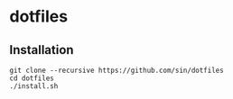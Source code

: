 # dotfiles

## Installation

```
git clone --recursive https://github.com/sin/dotfiles
cd dotfiles
./install.sh
```
